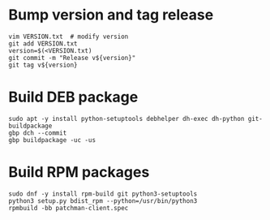 # Bump version and tag release

```shell
vim VERSION.txt  # modify version
git add VERSION.txt
version=$(<VERSION.txt)
git commit -m "Release v${version}"
git tag v${version}
```

# Build DEB package

```shell
sudo apt -y install python-setuptools debhelper dh-exec dh-python git-buildpackage
gbp dch --commit
gbp buildpackage -uc -us
```

# Build RPM packages

```shell
sudo dnf -y install rpm-build git python3-setuptools
python3 setup.py bdist_rpm --python=/usr/bin/python3
rpmbuild -bb patchman-client.spec
```
